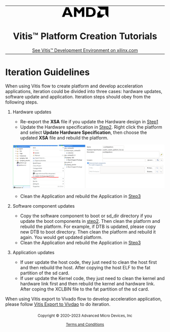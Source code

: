 <table class="sphinxhide" width="100%">
 <tr width="100%">
    <td align="center"><img src="https://raw.githubusercontent.com/Xilinx/Image-Collateral/main/xilinx-logo.png" width="30%"/><h1>Vitis™ Platform Creation Tutorials</h1>
    <a href="https://www.xilinx.com/products/design-tools/vitis.html">See Vitis™ Development Environment on xilinx.com</br></a>
    </td>
 </tr>
</table>

# Iteration Guidelines

When using Vitis flow to create platform and develop acceleration applications, iteration could be divided into three cases: hardware updates, software update and application. Iteration steps should obey from the following steps.

1. Hardware updates

    - Re-export the **XSA** file if you update the Hardware design in [Step1](step1.md)
    - Update the Hardware specification in [Step2](step2.md). Right click the platform and select **Update Hardware Specification**, then choose the updated **XSA** file and rebuild the platform.

    ![image](./images/update_hw.PNG)

    - Clean the Application and rebuild the Application in [Step3](step3.md)

2. Software component updates

    - Copy the software component to boot or sd_dir directory if you update the boot components in [step2](step2.md). Then clean the platform and rebuild the platform. For example, if DTB is updated, please copy new DTB to boot directory. Then clean the platform and rebuild it again. You would get updated platform.
    - Clean the Application and rebuild the Application in [Step3](step3.md)

3. Application updates

    - If user update the host code, they just need to clean the host first and then rebuild the host. After copying the host ELF to the fat partition of the sd card.
    - If user update the Kernel code, they just need to clean the kernel and hardware link first and then rebuild the kernel and hardware link. After coping the XCLBIN file to the fat partition of the sd card.

When using Vitis export to Vivado flow to develop acceleration application, please follow [Vitis Export to Vivdao](../../Feature_Tutorials/03_Vitis_Export_To_Vivado/README.md) to do iteration.


<p class="sphinxhide" align="center"><sub>Copyright © 2020–2023 Advanced Micro Devices, Inc</sub></p>

<p class="sphinxhide" align="center"><sup><a href="https://www.amd.com/en/corporate/copyright">Terms and Conditions</a></sup></p>